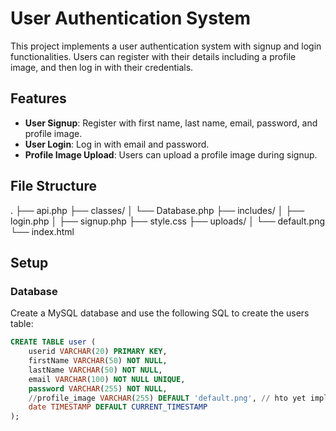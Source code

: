 # User Authentication System

This project implements a user authentication system with signup and login functionalities. Users can register with their details including a profile image, and then log in with their credentials.

## Features

- **User Signup**: Register with first name, last name, email, password, and profile image.
- **User Login**: Log in with email and password.
- **Profile Image Upload**: Users can upload a profile image during signup.

## File Structure

. ├── api.php ├── classes/ │ └── Database.php ├── includes/ │ ├── login.php │ ├── signup.php ├── style.css ├── uploads/ │ └── default.png └── index.html


## Setup

### Database

Create a MySQL database and use the following SQL to create the users table:

```sql
CREATE TABLE user (
    userid VARCHAR(20) PRIMARY KEY,
    firstName VARCHAR(50) NOT NULL,
    lastName VARCHAR(50) NOT NULL,
    email VARCHAR(100) NOT NULL UNIQUE,
    password VARCHAR(255) NOT NULL,
    //profile_image VARCHAR(255) DEFAULT 'default.png', // hto yet implemented
    date TIMESTAMP DEFAULT CURRENT_TIMESTAMP
);
